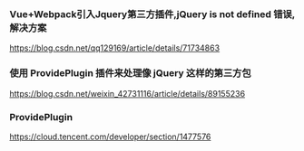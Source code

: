 ### Vue+Webpack引入Jquery第三方插件,jQuery is not defined 错误,解决方案
https://blog.csdn.net/qq129169/article/details/71734863

### 使用 ProvidePlugin 插件来处理像 jQuery 这样的第三方包
https://blog.csdn.net/weixin_42731116/article/details/89155236

### ProvidePlugin
https://cloud.tencent.com/developer/section/1477576

